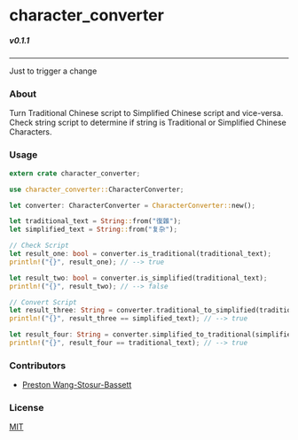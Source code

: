 # character_converter
##### v0.1.1
---

Just to trigger a change

### About
Turn Traditional Chinese script to Simplified Chinese script and vice-versa. Check string script to determine if string is Traditional or Simplified Chinese Characters.

### Usage
```rust
extern crate character_converter;

use character_converter::CharacterConverter;

let converter: CharacterConverter = CharacterConverter::new();

let traditional_text = String::from("復雜");
let simplified_text = String::from("复杂");

// Check Script
let result_one: bool = converter.is_traditional(traditional_text);
println!("{}", result_one); // --> true

let result_two: bool = converter.is_simplified(traditional_text);
println!("{}", result_two); // --> false

// Convert Script
let result_three: String = converter.traditional_to_simplified(traditional_text);
println!("{}", result_three == simplified_text); // --> true

let result_four: String = converter.simplified_to_traditional(simplified_text);
println!("{}", result_four == traditional_text); // --> true
```

### Contributors
- [Preston Wang-Stosur-Bassett](http://stosur.info)

### License
[MIT](https://github.com/sotch-pr35mac/character_converter/blob/master/LICENSE)
